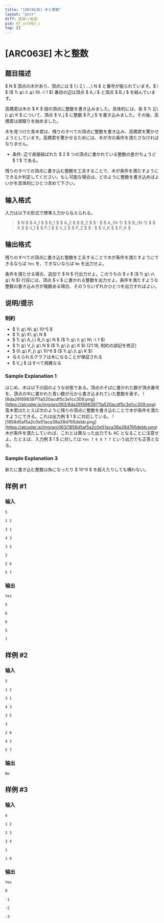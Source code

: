 ```yaml
---
title: "[ARC063E] 木と整数"
layout: "post"
diff: 提高+/省选-
pid: AT_arc063_c
tag: []
---
```


# [ARC063E] 木と整数

## 题目描述

[problemUrl]: https://atcoder.jp/contests/arc063/tasks/arc063_c

$ N $ 頂点の木があり、頂点には $ 1,\ 2,\ ...,\ N $ と番号が振られています。$ i $ ($ 1\ ≦\ i\ ≦\ N\ -\ 1 $) 番目の辺は頂点 $ A_i $ と頂点 $ B_i $ を結んでいます。

高橋君は木の $ K $ 個の頂点に整数を書き込みました。具体的には、各 $ 1\ ≦\ j\ ≦\ K $ について、頂点 $ V_j $ に整数 $ P_j $ を書き込みました。その後、高橋君は居眠りを始めました。

木を見つけた青木君は、残りのすべての頂点に整数を書き込み、高橋君を驚かせようとしています。高橋君を驚かせるためには、木が次の条件を満たさなければなりません。

- 条件: 辺で直接結ばれた $ 2 $ つの頂点に書かれている整数の差がちょうど $ 1 $ である。

残りのすべての頂点に書き込む整数を工夫することで、木が条件を満たすようにできるか判定してください。もし可能な場合は、どのように整数を書き込めばよいかを具体的にひとつ求めて下さい。

## 输入格式

入力は以下の形式で標準入力から与えられる。

> $ N $ $ A_1 $ $ B_1 $ $ A_2 $ $ B_2 $ $ : $ $ A_{N-1} $ $ B_{N-1} $ $ K $ $ V_1 $ $ P_1 $ $ V_2 $ $ P_2 $ $ : $ $ V_K $ $ P_K $

## 输出格式

残りのすべての頂点に書き込む整数を工夫することで木が条件を満たすようにできるならば `Yes` を、できないならば `No` を出力せよ。

条件を満たせる場合、追加で $ N $ 行出力せよ。このうちの $ v $ ($ 1\ ≦\ v\ ≦\ N $) 行目には、頂点 $ v $ に書かれる整数を出力せよ。条件を満たすような整数の書き込み方が複数ある場合、そのうちいずれかひとつを出力すればよい。

## 说明/提示

### 制約

- $ 1\ ≦\ N\ ≦\ 10^5 $
- $ 1\ ≦\ K\ ≦\ N $
- $ 1\ ≦\ A_i,\ B_i\ ≦\ N $ ($ 1\ ≦\ i\ ≦\ N\ -\ 1 $)
- $ 1\ ≦\ V_j\ ≦\ N $ ($ 1\ ≦\ j\ ≦\ K $) (21:18, 制約の誤記を修正)
- $ 0\ ≦\ P_j\ ≦\ 10^6 $ ($ 1\ ≦\ j\ ≦\ K $)
- 与えられるグラフは木になることが保証される
- $ V_j $ はすべて相異なる

### Sample Explanation 1

はじめ、木は以下の図のような状態である。頂点のそばに書かれた数が頂点番号を、頂点の中に書かれた青い数が元から書き込まれていた整数を表す。 !\[6da26f89839711a520acdf5c3e1cc309.png\](https://atcoder.jp/img/arc063/6da26f89839711a520acdf5c3e1cc309.png) 青木君はたとえば次のように残りの頂点に整数を書き込むことで木が条件を満たすようにできる。これは出力例 $ 1 $ に対応している。 !\[1858d5af5a2c0e51aca39a39d765debb.png\](https://atcoder.jp/img/arc063/1858d5af5a2c0e51aca39a39d765debb.png) 木が条件を満たしていれば、これとは異なった出力でも AC となることに注意せよ。たとえば、入力例 $ 1 $ に対しては ``` Yes 7 6 8 7 7 ``` という出力でも正答となる。

### Sample Explanation 3

新たに書き込む整数は負になったり $ 10^6 $ を超えたりしても構わない。

## 样例 #1

### 输入

```
5
1 2
3 1
4 3
3 5
2
2 6
5 7
```

### 输出

```
Yes
5
6
6
5
7
```

## 样例 #2

### 输入

```
5
1 2
3 1
4 3
3 5
3
2 6
4 3
5 7
```

### 输出

```
No
```

## 样例 #3

### 输入

```
4
1 2
2 3
3 4
1
1 0
```

### 输出

```
Yes
0
-1
-2
-3
```

